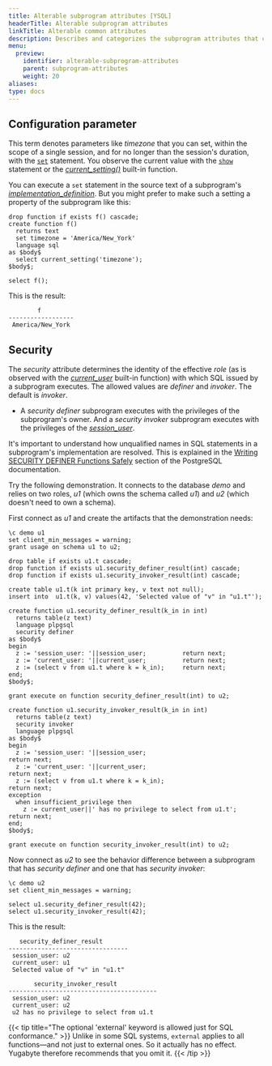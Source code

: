 ```yaml
---
title: Alterable subprogram attributes [YSQL]
headerTitle: Alterable subprogram attributes
linkTitle: Alterable common attributes
description: Describes and categorizes the subprogram attributes that cab be changed with the ALTER statement  [YSQL].
menu:
  preview:
    identifier: alterable-subprogram-attributes
    parent: subprogram-attributes
    weight: 20
aliases:
type: docs
---
```


## Configuration parameter

This term denotes parameters like _timezone_ that you can set, within the scope of a single session, and for no longer than the session's duration, with the [`set`](../../../the-sql-language/statements/cmd_set/) statement. You observe the current value with the [`show`](../../../the-sql-language/statements/cmd_show/) statement or the _[current_setting()](https://www.postgresql.org/docs/11/functions-admin.html#FUNCTIONS-ADMIN-SET)_ built-in function.

You can execute a `set` statement in the source text of a subprogram's _[implementation_definition](../../../syntax_resources/grammar_diagrams/#implementation-definition)_. But you might prefer to make such a setting a property of the subprogram like this:

```plpgsql
drop function if exists f() cascade;
create function f()
  returns text
  set timezone = 'America/New_York'
  language sql
as $body$
  select current_setting('timezone');
$body$;

select f();
```

This is the result:

```output
        f
------------------
 America/New_York
```

## Security

The _security_ attribute determines the identity of the effective _role_ (as is observed with the _[current_user](https://www.postgresql.org/docs/11/functions-info.html#FUNCTIONS-INFO-SESSION-TABLE)_ built-in function) with which SQL issued by a subprogram executes. The allowed values are _definer_ and _invoker_. The default is _invoker_.

- A _security definer_ subprogram executes with the privileges of the subprogram's owner. And a _security invoker_ subprogram executes with the privileges of the _[session_user](https://www.postgresql.org/docs/11/functions-info.html#FUNCTIONS-INFO-SESSION-TABLE)_.

It's important to understand how unqualified names in SQL statements in a subprogram's implementation are resolved. This is explained in the [Writing SECURITY DEFINER Functions Safely](https://www.postgresql.org/docs/11/sql-createfunction.html#id-1.9.3.67.10.2) section of the PostgreSQL documentation.

Try the following demonstration. It connects to the database _demo_ and relies on two roles, _u1_ (which owns the schema called _u1_) and _u2_ (which doesn't need to own a schema).

First connect as _u1_ and create the artifacts that the demonstration needs:

```plpgsql
\c demo u1
set client_min_messages = warning;
grant usage on schema u1 to u2;

drop table if exists u1.t cascade;
drop function if exists u1.security_definer_result(int) cascade;
drop function if exists u1.security_invoker_result(int) cascade;

create table u1.t(k int primary key, v text not null);
insert into  u1.t(k, v) values(42, 'Selected value of "v" in "u1.t"');

create function u1.security_definer_result(k_in in int)
  returns table(z text)
  language plpgsql
  security definer
as $body$
begin
  z := 'session_user: '||session_user;          return next;
  z := 'current_user: '||current_user;          return next;
  z := (select v from u1.t where k = k_in);     return next;
end;
$body$;

grant execute on function security_definer_result(int) to u2;

create function u1.security_invoker_result(k_in in int)
  returns table(z text)
  security invoker
  language plpgsql
as $body$
begin
  z := 'session_user: '||session_user;                               return next;
  z := 'current_user: '||current_user;                               return next;
  z := (select v from u1.t where k = k_in);                          return next;
exception
  when insufficient_privilege then
    z := current_user||' has no privilege to select from u1.t';      return next;
end;
$body$;

grant execute on function security_invoker_result(int) to u2;
```

Now connect as _u2_ to see the behavior difference between a subprogram that has _security definer_ and one that has _security invoker_:

```plpgsql
\c demo u2
set client_min_messages = warning;

select u1.security_definer_result(42);
select u1.security_invoker_result(42);
```

This is the result:

```output
   security_definer_result
---------------------------------
 session_user: u2
 current_user: u1
 Selected value of "v" in "u1.t"

       security_invoker_result
-----------------------------------------
 session_user: u2
 current_user: u2
 u2 has no privilege to select from u1.t
```

{{< tip title="The optional 'external' keyword is allowed just for SQL conformance." >}}
Unlike in some SQL systems, `external` applies to all functions—and not just to external ones. So it actually has no effect. Yugabyte therefore recommends that you omit it.
{{< /tip >}}